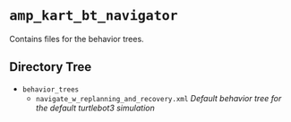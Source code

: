 # `amp_kart_bt_navigator`

Contains files for the behavior trees.

## Directory Tree

- `behavior_trees`
  - `navigate_w_replanning_and_recovery.xml` _Default behavior tree for the
    default turtlebot3 simulation_
